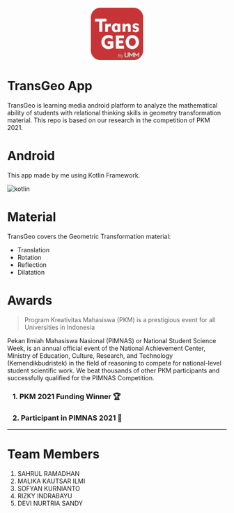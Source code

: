 <p align="center">
    <img src="logoapk.png" width="120" height="120" />
</p>

# TransGeo App
TransGeo is learning media android platform to analyze the mathematical ability of students with relational thinking skills in geometry transformation material. This repo is based on our research in the competition of PKM 2021.

# Android
This app made by me using Kotlin Framework.<br>

<img src="https://skillicons.dev/icons?i=kotlin&theme=dark" width="40" height="40" alt="kotlin" />

# Material
TransGeo covers the Geometric Transformation material:
- Translation
- Rotation
- Reflection
- Dilatation

# Awards
> Program Kreativitas Mahasiswa (PKM) is a prestigious event for all Universities in Indonesia

Pekan Ilmiah Mahasiswa Nasional (PIMNAS) or National Student Science Week, is an annual official event of the National Achievement Center, Ministry of Education, Culture, Research, and Technology (Kemendikbudristek) in the field of reasoning to compete for national-level student scientific work. We beat thousands of other PKM participants and successfully qualified for the PIMNAS Competition.
### &ensp; 1. PKM 2021 Funding Winner 🏆
### &ensp; 2. Participant in PIMNAS 2021 🏅
---
# Team Members
1. SAHRUL RAMADHAN
2. MALIKA KAUTSAR ILMI
3. SOFYAN KURNIANTO
4. RIZKY INDRABAYU
5. DEVI NURTRIA SANDY
